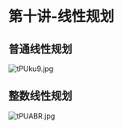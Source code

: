 # 第十讲-线性规划
## 普通线性规划
![tPUku9.jpg](https://s1.ax1x.com/2020/05/26/tPUku9.jpg)
## 整数线性规划
![tPUABR.jpg](https://s1.ax1x.com/2020/05/26/tPUABR.jpg)
